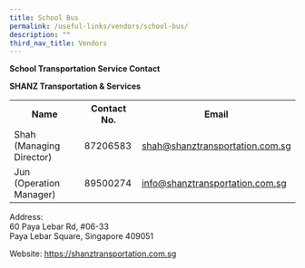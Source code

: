 ```yaml
---
title: School Bus
permalink: /useful-links/vendors/school-bus/
description: ""
third_nav_title: Vendors
---
```

**School Transportation Service Contact**

**SHANZ Transportation &amp; Services**

<table style="width:100%">
  <tbody><tr>
    <th>Name</th>
    <th>Contact No.</th>
		<th>Email</th>
    
  </tr>
  <tr>
   <td>Shah (Managing Director)</td>
    <td>87206583</td>
		<td><a href="mailto:shah@shanztransportation.com.sg">shah@shanztransportation.com.sg</a></td>
  </tr>
  <tr>
    <td>Jun (Operation Manager)</td>
    <td>89500274</td>
		<td><a href="mailto:info@shanztransportation.com.sg">info@shanztransportation.com.sg</a></td>
  </tr>
		
</tbody></table>

Address:&nbsp;  
60 Paya Lebar Rd, #06-33<br>
Paya Lebar Square, Singapore 409051<br>

Website: <a href="https://shanztransportation.com.sg">https://shanztransportation.com.sg</a>

